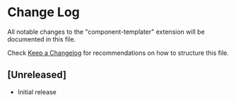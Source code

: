 # Change Log

All notable changes to the "component-templater" extension will be documented in this file.

Check [Keep a Changelog](http://keepachangelog.com/) for recommendations on how to structure this file.

## [Unreleased]

- Initial release